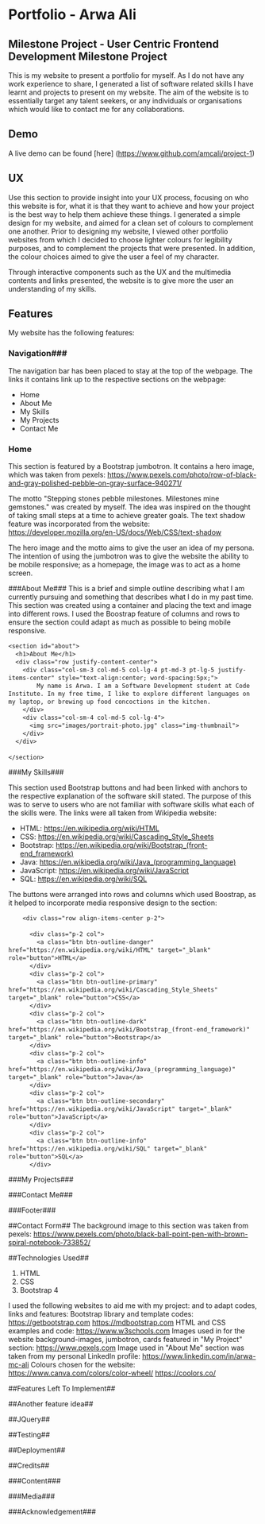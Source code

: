 # Portfolio - Arwa Ali #

## Milestone Project - User Centric Frontend Development Milestone Project ##

This is my website to present a portfolio for myself. As I do not have any work experience to share, I generated a list of software related skills I have learnt and projects to present on my website. The aim of the website is to essentially target any talent seekers, or any individuals or organisations which would like to contact me for any collaborations.


## Demo ##
A live demo can be found [here] (https://www.github.com/amcali/project-1)


## UX ##
Use this section to provide insight into your UX process, focusing on who this website is for, what it is that they want to achieve and how your project is the best way to help them achieve these things.
I generated a simple design for my website, and aimed for a clean set of colours to complement one another. Prior to designing my website, I viewed other portfolio websites from which I decided to choose lighter colours for legibility purposes, and to complement the projects that were presented. In addition, the colour choices aimed to give the user a feel of my character. 

Through interactive components such as the UX and the multimedia contents and links presented, the website is to give more the user an understanding of my skills.


## Features ##
My website has the following features:

### Navigation###
The navigation bar has been placed to stay at the top of the webpage. The links it contains link up to the respective sections on the webpage:
* Home
* About Me
* My Skills
* My Projects
* Contact Me

### Home ###
This section is featured by a Bootstrap jumbotron. It contains a hero image, which was taken from pexels: 
https://www.pexels.com/photo/row-of-black-and-gray-polished-pebble-on-gray-surface-940271/

The motto "Stepping stones pebble milestones. Milestones mine gemstones." was created by myself. The idea was inspired on the thought of taking small steps at a time to achieve greater goals. The text shadow feature was incorporated from the website: https://developer.mozilla.org/en-US/docs/Web/CSS/text-shadow

The hero image and the motto aims to give the user an idea of my persona.
The intention of using the jumbotron was to give the website the ability to be mobile responsive; as a homepage, the image was to act as a home screen.

###About Me###
This is a brief and simple outline describing what I am currently pursuing and something that describes what I do in my past time.
This section was created using a container and placing the text and image into different rows.
I used the Boostrap feature of columns and rows to ensure the section could adapt as much as possible to being mobile responsive.

    <section id="about">
      <h1>About Me</h1>
      <div class="row justify-content-center">
        <div class="col-sm-3 col-md-5 col-lg-4 pt-md-3 pt-lg-5 justify-items-center" style="text-align:center; word-spacing:5px;">
            My name is Arwa. I am a Software Development student at Code Institute. In my free time, I like to explore different languages on my laptop, or brewing up food concoctions in the kitchen.
        </div>
        <div class="col-sm-4 col-md-5 col-lg-4">
          <img src="images/portrait-photo.jpg" class="img-thumbnail">
        </div>
      </div>

    </section>

###My Skills###

This section used Bootstrap buttons and had been linked with anchors to the respective explanation of the software skill stated.
The purpose of this was to serve to users who are not familiar with software skills what each of the skills were.
The links were all taken from Wikipedia website:

* HTML: https://en.wikipedia.org/wiki/HTML
* CSS: https://en.wikipedia.org/wiki/Cascading_Style_Sheets
* Bootstrap: https://en.wikipedia.org/wiki/Bootstrap_(front-end_framework)
* Java: https://en.wikipedia.org/wiki/Java_(programming_language)
* JavaScript: https://en.wikipedia.org/wiki/JavaScript
* SQL: https://en.wikipedia.org/wiki/SQL

The buttons were arranged into rows and columns which used Boostrap, as it helped to incorporate media responsive design to the section:

        <div class="row align-items-center p-2">
          
          <div class="p-2 col">
            <a class="btn btn-outline-danger" href="https://en.wikipedia.org/wiki/HTML" target="_blank" role="button">HTML</a>
          </div>
          <div class="p-2 col">
            <a class="btn btn-outline-primary" href="https://en.wikipedia.org/wiki/Cascading_Style_Sheets" target="_blank" role="button">CSS</a>
          </div>
          <div class="p-2 col">
            <a class="btn btn-outline-dark" href="https://en.wikipedia.org/wiki/Bootstrap_(front-end_framework)" target="_blank" role="button">Bootstrap</a>
          </div>
          <div class="p-2 col">
            <a class="btn btn-outline-info" href="https://en.wikipedia.org/wiki/Java_(programming_language)" target="_blank" role="button">Java</a>
          </div>
          <div class="p-2 col">
            <a class="btn btn-outline-secondary" href="https://en.wikipedia.org/wiki/JavaScript" target="_blank" role="button">JavaScript</a>
          </div>
          <div class="p-2 col">
            <a class="btn btn-outline-info" href="https://en.wikipedia.org/wiki/SQL" target="_blank" role="button">SQL</a>
          </div>


###My Projects###


###Contact Me###

###Footer###


##Contact Form##
The background image to this section was taken from pexels:
https://www.pexels.com/photo/black-ball-point-pen-with-brown-spiral-notebook-733852/



##Technologies Used##
1. HTML
2. CSS
3. Bootstrap 4

I used the following websites to aid me with my project: and to adapt codes, links and features:
Bootstrap library and template codes: https://getbootstrap.com https://mdbootstrap.com
HTML and CSS examples and code: https://www.w3schools.com
Images used in for the website background-images, jumbotron, cards featured in "My Project" section: https://www.pexels.com
Image used in "About Me" section was taken from my personal LinkedIn profile: https://www.linkedin.com/in/arwa-mc-ali
Colours chosen for the website: https://www.canva.com/colors/color-wheel/ https://coolors.co/



##Features Left To Implement##

##Another feature idea##

##JQuery##

##Testing##


##Deployment##

##Credits##

###Content###

###Media###

###Acknowledgement###




